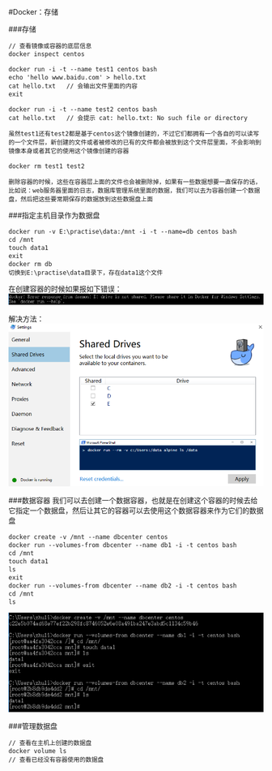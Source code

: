 #Docker：存储

###存储
```
// 查看镜像或容器的底层信息
docker inspect centos
```
```
docker run -i -t --name test1 centos bash
echo 'hello www.baidu.com' > hello.txt
cat hello.txt	// 会输出文件里面的内容
exit
```
```
docker run -i -t --name test2 centos bash
cat hello.txt	// 会提示 cat: hello.txt: No such file or directory
```

`虽然test1还有test2都是基于centos这个镜像创建的，不过它们都拥有一个各自的可以读写的一个文件层，新创建的文件或者被修改的已有的文件都会被放到这个文件层里面，不会影响到镜像本身或者其它的使用这个镜像创建的容器`

```
docker rm test1 test2
```

`删除容器的时候，这些在容器层上面的文件也会被删除掉，如果有一些数据想要一直保存的话，比如说：web服务器里面的日志，数据库管理系统里面的数据，我们可以去为容器创建一个数据盘，然后把这些要常期保存的数据放到这些数据盘上面`

###指定主机目录作为数据盘
```
docker run -v E:\practise\data:/mnt -i -t --name=db centos bash
cd /mnt
touch data1
exit
docker rm db
切换到E:\practise\data目录下，存在data1这个文件
```
在创建容器的时候如果报如下错误：
![](image/screenshot_1485665074831.png)

解决方法：
![](image/screenshot_1485665119744.png)

###数据容器
我们可以去创建一个数据容器，也就是在创建这个容器的时候去给它指定一个数据盘，然后让其它的容器可以去使用这个数据容器来作为它们的数据盘
```
docker create -v /mnt --name dbcenter centos
docker run --volumes-from dbcenter --name db1 -i -t centos bash
cd /mnt
touch data1
ls
exit
docker run --volumes-from dbcenter --name db2 -i -t centos bash
cd /mnt
ls
```
![](image/screenshot_1485666083803.png)

###管理数据盘
```
// 查看在主机上创建的数据盘
docker volume ls
// 查看已经没有容器使用的数据盘
```

